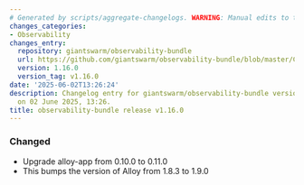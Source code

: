 ```yaml
---
# Generated by scripts/aggregate-changelogs. WARNING: Manual edits to this files will be overwritten.
changes_categories:
- Observability
changes_entry:
  repository: giantswarm/observability-bundle
  url: https://github.com/giantswarm/observability-bundle/blob/master/CHANGELOG.md#1160---2025-06-02
  version: 1.16.0
  version_tag: v1.16.0
date: '2025-06-02T13:26:24'
description: Changelog entry for giantswarm/observability-bundle version 1.16.0, published
  on 02 June 2025, 13:26.
title: observability-bundle release v1.16.0
---
```


### Changed
- Upgrade alloy-app from 0.10.0 to 0.11.0
-  This bumps the version of Alloy from 1.8.3 to 1.9.0
